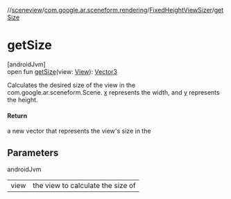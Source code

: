 //[sceneview](../../../index.md)/[com.google.ar.sceneform.rendering](../index.md)/[FixedHeightViewSizer](index.md)/[getSize](get-size.md)

# getSize

[androidJvm]\
open fun [getSize](get-size.md)(view: [View](https://developer.android.com/reference/kotlin/android/view/View.html)): [Vector3](../../com.google.ar.sceneform.math/-vector3/index.md)

Calculates the desired size of the view in the com.google.ar.sceneform.Scene. [x](../../com.google.ar.sceneform.math/-vector3/x.md) represents the width, and [y](../../com.google.ar.sceneform.math/-vector3/y.md) represents the height.

#### Return

a new vector that represents the view's size in the 

## Parameters

androidJvm

| | |
|---|---|
| view | the view to calculate the size of |
